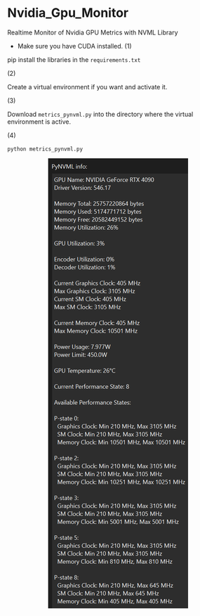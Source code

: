 # Nvidia_Gpu_Monitor
Realtime Monitor of Nvidia GPU Metrics with NVML Library
* Make sure you have CUDA installed.
(1)

pip install the libraries in the ```requirements.txt```

(2)

Create a virtual environment if you want and activate it.

(3)

Download ```metrics_pynvml.py``` into the directory where the virtual environment is active.

(4)

```
python metrics_pynvml.py
```
<div align="center">
  <img src="https://github.com/BBC-Esq/Nvidia_Gpu_Monitor/blob/main/v1.png" alt="Example Image">
</div>
